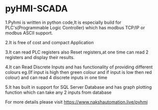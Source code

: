 # pyHMI-SCADA
1.Pyhmi is written in python code,It is especially build for PLC's(Programmable Logic Controller) which has modbus TCP/IP or modbus ASCII support.

2.It is free of cost and compact Application

3.It can read PLC registers also Reset registers,at one time can read 2 registers and display their results.

4.It can Read Discrete Inputs and has functionality of providing different colours eg.(If input is high then green colour and if input is low then red colour) and can read 4 discrete inputs in one time

5.It has built in support for SQL Server Database and has graph plotting function which can take any 2 inputs from database

For more details please visit https://www.nakshautomation.live/pyhmi
